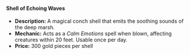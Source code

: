 #### Shell of Echoing Waves
- **Description:** A magical conch shell that emits the soothing sounds of the deep marsh.
- **Mechanic:** Acts as a *Calm Emotions* spell when blown, affecting creatures within 20 feet. Usable once per day.
- **Price:** 300 gold pieces per shell